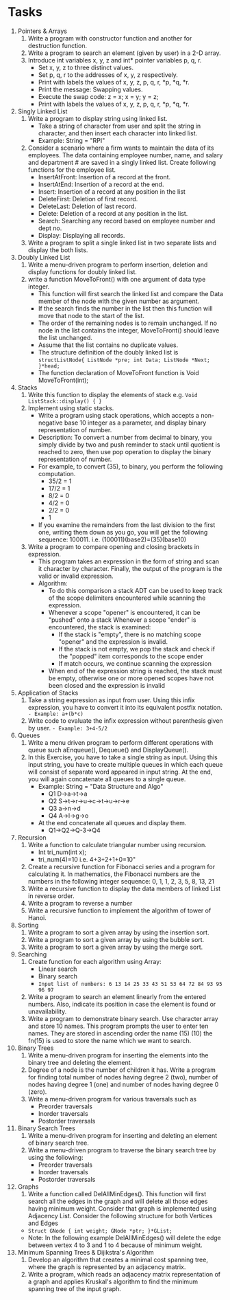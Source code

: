 # Tasks
1. Pointers & Arrays 
   1. Write a program with constructor function and another for destruction function.
   2. Write a program to search an element (given by user) in a 2-D array.
   3. Introduce int variables x, y, z and int* pointer variables p, q, r.
        - Set x, y, z to three distinct values. 
       - Set p, q, r to the addresses of x, y, z respectively.
       - Print with labels the values of x, y, z, p, q, r, *p, *q, *r. 
       - Print the message: Swapping values.
       - Execute the swap code: z = x; x = y; y = z; 
       - Print with labels the values of x, y, z, p, q, r, *p, *q, *r.
2. Singly Linked List
   1. Write a program to display string using linked list.
      - Take a string of character from user and split the string in character, and then insert each character into linked list.
      - Example: String = "RPI"
   2. Consider a scenario where a firm wants to maintain the data of its employees. The data containing employee number, name, and salary and department # are saved in a singly linked list. Create following functions for the employee list.
      - InsertAtFront: Insertion of a record at the front.
      - InsertAtEnd:  Insertion of a record at the end.
      - Insert:  Insertion of a record at any position in the list
      - DeleteFirst: Deletion of first record.
      - DeleteLast: Deletion of last record.
      - Delete: Deletion of a record at any position in the list.
      - Search: Searching any record based on employee number and dept no.
      - Display:  Displaying all records.
   3. Write a program to split a single linked list in two separate lists and display the both lists.
3. Doubly Linked List
   1. Write a menu-driven program to perform insertion, deletion and display functions for doubly linked list.
   2. write a function MoveToFront() with one argument of data type integer. 
      - This function will first search the linked list and compare the Data member of the node with the given number as argument. 
      - If the search finds the number in the list then this function will move that node to the start of the list. 
      - The order of the remaining nodes is to remain unchanged. If no node in the list contains the integer, MoveToFront() should leave the list unchanged. 
      - Assume that the list contains no duplicate values.
      - The structure definition of the doubly linked list is
         `structListNode{
         ListNode *pre;
         int Data;
         ListNode *Next;
         }*head;`
      -  The function declaration of MoveToFront function is Void MoveToFront(int);
4. Stacks
   1. Write this function to display the elements of stack e.g. `Void ListStack::display() { }`
   2. Implement using static stacks.
      - Write a program using stack operations, which accepts a non-negative base 10 integer as a parameter, and display binary representation of number.
      - Description: To convert a number from decimal to binary, you simply divide by two and push reminder to stack until quotient is reached to zero, then use pop operation to display the binary representation of number.
      - For example, to convert (35), to binary, you perform the following computation. 
        - 35/2 = 1 
        - 17/2 = 1
        - 8/2 = 0
        - 4/2 = 0 
        - 2/2 = 0 
        - 1 
      - If you examine the remainders from the last division to the first one, writing them down as you go, you will get the following sequence: 100011. i.e. (100011)(base2)=(35)(base10)
   3. Write a program to compare opening and closing brackets in expression.
      - This program takes an expression in the form of string and scan it character by character. Finally, the output of the program is the valid or invalid expression. 
      - Algorithm:
        - To do this comparison a stack ADT can be used to keep track of the scope delimiters encountered while scanning the expression.
        - Whenever a scope "opener" is encountered, it can be "pushed" onto a stack Whenever a scope "ender" is encountered, the stack is examined: 
          - If the stack is "empty", there is no matching scope "opener" and the expression is invalid.
          - If the stack is not empty, we pop the stack and check if the "popped" item corresponds to the scope ender
          - If match occurs, we continue scanning the expression
        - When end of the expression string is reached, the stack must be empty, otherwise one or more opened scopes have not been closed and the expression is invalid
5. Application of Stacks
   1. Take a string expression as input from user. Using this infix expression, you have to convert it into its equivalent postfix notation.
   ` - Example: a+(b*c)`
   2. Write code to evaluate the infix expression without parenthesis given by user. 
      `- Example: 3+4-5/2`
6. Queues
   1. Write a menu driven program to perform different operations with queue such aEnqueue(), Dequeue() and DisplayQueue().
   2. In this Exercise, you have to take a single string as input. Using this input string, you have to create multiple queues in which each queue will consist of separate word appeared in input string. At the end, you will again concatenate all queues to a single queue.
      - Example: String = "Data Structure and Algo" 
        - Q1 D→a→t→a
        - Q2 S→t→r→u→c→t→u→r→e
        - Q3 a→n→d
        - Q4 A→l→g→o
      - At the end concatenate all queues and display them.
        - Q1→Q2→Q-3→Q4
7. Recursion
   1. Write a function to calculate triangular number using recursion. 
      - Int tri_num(int x);
      - tri_num(4)=10 i.e. 4+3+2+1+0=10"
   2. Create a recursive function for Fibonacci series and a program for calculating it. In mathematics, the Fibonacci numbers are the numbers in the following integer sequence: 0, 1, 1, 2, 3, 5, 8, 13, 21
   3. Write a recursive function to display the data members of linked List in reverse order.
   4. Write a program to reverse a number
   5. Write a recursive function to implement the algorithm of tower of Hanoi.
8. Sorting
   1. Write a program to sort a given array by using the insertion sort.
   2. Write a program to sort a given array by using the bubble sort.
   3. Write a program to sort a given array by using the merge sort.
9. Searching 
   1. Create function for each algorithm using Array:
      - Linear search 
      - Binary search
      - `Input list of numbers: 6 13 14 25 33 43 51 53 64 72 84 93 95 96 97`
   2. Write a program to search an element linearly from the entered numbers. Also, indicate its position in case the element is found or unavailability.
   3. Write a program to demonstrate binary search. Use character array and store 10 names. This program prompts the user to enter ten names. They are stored in ascending order the name  (15) (10) the fn(15) is used to store the name which we want to search.
10. Binary Trees
    1. Write a menu-driven program for inserting the elements into the binary tree and deleting the element.
    2. Degree of a node is the number of children it has. Write a program for finding total number of nodes having degree 2 (two), number of nodes having degree 1 (one) and number of nodes having degree 0 (zero).
    3. Write a menu-driven program for various traversals such as
        - Preorder traversals
        - Inorder traversals
        - Postorder traversals
11. Binary Search Trees
    1. Write a menu-driven program for inserting and deleting an element of binary search tree.
    2. Write a menu-driven program to traverse the binary search tree by using the following:
       - Preorder traversals
       - Inorder traversals
       - Postorder traversals
12. Graphs
    1. Write a function called DelAllMinEdges(). This function will first search all the edges in the graph and will delete all those edges having minimum weight. Consider that graph is implemented using Adjacency List. Consider the following structure for both Vertices and Edges
    - `Struct GNode
      {
      int weight;
      GNode *ptr;
      }*GList;`
    - Note: In the following example DelAllMinEdges() will delete the edge between vertex 4 to 3 and 1 to 4 because of minimum weight.
13. Minimum Spanning Trees & Dijikstra's Algorithm
    1. Develop an algorithm that creates a minimal cost spanning tree, where the graph is represented by an adjacency matrix.
    2. Write a program, which reads an adjacency matrix representation of a graph and applies Kruskal's algorithm to find the minimum spanning tree of the input graph.
